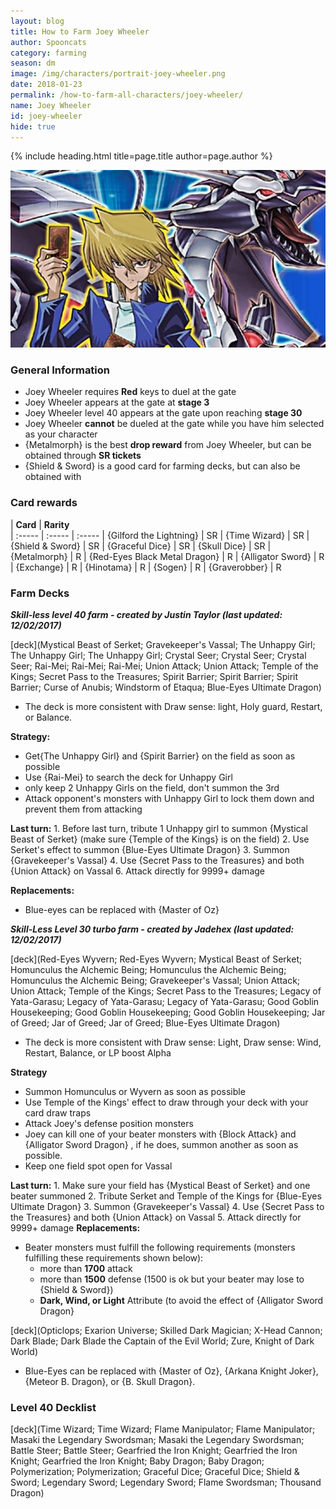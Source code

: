 ```yaml
---
layout: blog
title: How to Farm Joey Wheeler
author: Spooncats
category: farming
season: dm
image: /img/characters/portrait-joey-wheeler.png
date: 2018-01-23
permalink: /how-to-farm-all-characters/joey-wheeler/
name: Joey Wheeler
id: joey-wheeler
hide: true
---
```


{% include heading.html title=page.title author=page.author %}

![Joey Banner](/img/content/events/joey.jpg/)

### General Information
* Joey Wheeler requires **Red** keys to duel at the gate
* Joey Wheeler appears at the gate at **stage 3**
* Joey Wheeler level 40 appears at the gate upon reaching **stage 30**
* Joey Wheeler **cannot** be dueled at the gate while you have him selected as your character
* {Metalmorph} is the best **drop reward** from Joey Wheeler, but can be obtained through **SR tickets**
* {Shield & Sword} is a good card for farming decks, but can also be obtained with 
 
### Card rewards

| **Card** |  **Rarity**  
| :----- | :----- | :----- 
| {Gilford the Lightning} | SR
| {Time Wizard} | SR
| {Shield & Sword} | SR
| {Graceful Dice} | SR
| {Skull Dice} | SR
| {Metalmorph} | R
| {Red-Eyes Black Metal Dragon} | R
| {Alligator Sword} | R
| {Exchange} | R
| {Hinotama} | R
| {Sogen} | R
| {Graverobber} | R


### Farm Decks
***Skill-less level 40 farm - created by Justin Taylor (last updated: 12/02/2017)***

[deck](Mystical Beast of Serket; Gravekeeper's Vassal; The Unhappy Girl; The Unhappy Girl; The Unhappy Girl; Crystal Seer; Crystal Seer; Crystal Seer; Rai-Mei; Rai-Mei; Rai-Mei; Union Attack; Union Attack; Temple of the Kings; Secret Pass to the Treasures; Spirit Barrier; Spirit Barrier; Spirit Barrier; Curse of Anubis; Windstorm of Etaqua; Blue-Eyes Ultimate Dragon)

* The deck is more consistent with Draw sense: light, Holy guard, Restart, or Balance.

**Strategy:**
*  Get{The Unhappy Girl} and {Spirit Barrier} on the field as soon as possible
* Use {Rai-Mei} to search the deck for Unhappy Girl
* only keep 2 Unhappy Girls on the field, don't summon the 3rd
* Attack opponent's monsters with Unhappy Girl to lock them down and prevent them from attacking

**Last turn:** 
		1. Before last turn, tribute 1 Unhappy girl to summon {Mystical Beast of Serket} (make sure {Temple of the Kings} is on the field)
		2. Use Serket's effect to summon {Blue-Eyes Ultimate Dragon}
		3. Summon {Gravekeeper's Vassal}
		4. Use {Secret Pass to the Treasures} and both {Union Attack} on Vassal 
		6. Attack directly for 9999+ damage
	
**Replacements:**
* Blue-eyes can be replaced with {Master of Oz}

***Skill-Less Level 30 turbo farm - created by Jadehex (last updated: 12/02/2017)***

[deck](Red-Eyes Wyvern; Red-Eyes Wyvern; Mystical Beast of Serket; Homunculus the Alchemic Being; Homunculus the Alchemic Being; Homunculus the Alchemic Being; Gravekeeper's Vassal; Union Attack; Union Attack; Temple of the Kings; Secret Pass to the Treasures; Legacy of Yata-Garasu; Legacy of Yata-Garasu; Legacy of Yata-Garasu; Good Goblin Housekeeping; Good Goblin Housekeeping; Good Goblin Housekeeping; Jar of Greed; Jar of Greed; Jar of Greed; Blue-Eyes Ultimate Dragon)

* The deck is more consistent with Draw sense: Light, Draw sense: Wind, Restart, Balance, or LP boost Alpha

**Strategy**
* Summon Homunculus or Wyvern as soon as possible
* Use Temple of the Kings' effect to draw through your deck with your card draw traps
* Attack Joey's defense position monsters 
* Joey can kill one of your beater monsters with {Block Attack} and {Alligator Sword Dragon} , if he does, summon another as soon as possible.
* Keep one field spot open for Vassal

**Last turn:** 
		1. Make sure your field has {Mystical Beast of Serket} and one beater summoned
		2. Tribute Serket and Temple of the Kings for {Blue-Eyes Ultimate Dragon}
		3. Summon {Gravekeeper's Vassal}
		4. Use {Secret Pass to the Treasures} and both {Union Attack} on Vassal 
		5. Attack directly for 9999+ damage
**Replacements:**
* Beater monsters must fulfill the following requirements (monsters fulfilling these requirements shown below):
	* more than **1700** attack
	* more than **1500** defense (1500 is ok but your beater may lose to {Shield & Sword})
	* **Dark, Wind, or Light** Attribute (to avoid the effect of {Alligator Sword Dragon}
	
[deck](Opticlops; Exarion Universe; Skilled Dark Magician; X-Head Cannon; Dark Blade; Dark Blade the Captain of the Evil World; Zure, Knight of Dark World) 
* Blue-Eyes can be replaced with {Master of Oz}, {Arkana Knight Joker}, {Meteor B. Dragon}, or {B. Skull Dragon}.

### Level 40 Decklist

[deck](Time Wizard; Time Wizard; Flame Manipulator; Flame Manipulator; Masaki the Legendary Swordsman; Masaki the Legendary Swordsman; Battle Steer; Battle Steer; Gearfried the Iron Knight; Gearfried the Iron Knight; Gearfried the Iron Knight; Baby Dragon; Baby Dragon; Polymerization; Polymerization; Graceful Dice; Graceful Dice; Shield & Sword; Legendary Sword; Legendary Sword; Flame Swordsman; Thousand Dragon)